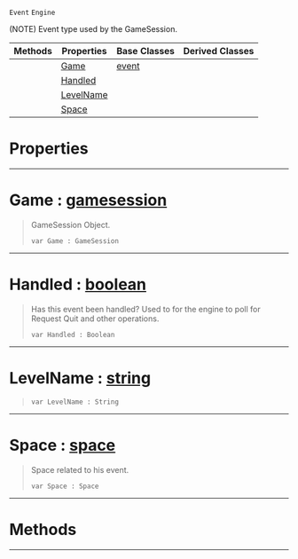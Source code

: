  `Event` `Engine`



(NOTE) Event type used by the GameSession.

|Methods|Properties|Base Classes|Derived Classes|
|---|---|---|---|
| |[ Game](https://github.com/zeroengineteam/ZeroDocs/code_reference/class_reference/gameevent.markdown#game-zero-engine-documen)|[event](https://github.com/zeroengineteam/ZeroDocs/code_reference/class_reference/event.markdown)| |
| |[ Handled](https://github.com/zeroengineteam/ZeroDocs/code_reference/class_reference/gameevent.markdown#handled-zero-engine-docu)| | |
| |[ LevelName](https://github.com/zeroengineteam/ZeroDocs/code_reference/class_reference/gameevent.markdown#levelname-zero-engine-do)| | |
| |[ Space](https://github.com/zeroengineteam/ZeroDocs/code_reference/class_reference/gameevent.markdown#space-zero-engine-docume)| | |


 #  Properties


---  
 #  Game : [gamesession](https://github.com/zeroengineteam/ZeroDocs/code_reference/class_reference/gamesession.markdown)

> GameSession Object.
> ``` lang=cpp, name=Zilch
> var Game : GameSession


---  
 #  Handled : [boolean](https://github.com/zeroengineteam/ZeroDocs/code_reference/zilch_base_types/boolean.markdown)

> Has this event been handled? Used to for the engine to poll for Request Quit and other operations.
> ``` lang=cpp, name=Zilch
> var Handled : Boolean


---  
 #  LevelName : [string](https://github.com/zeroengineteam/ZeroDocs/code_reference/zilch_base_types/string.markdown)

> 
> ``` lang=cpp, name=Zilch
> var LevelName : String


---  
 #  Space : [space](https://github.com/zeroengineteam/ZeroDocs/code_reference/class_reference/space.markdown)

> Space related to his event.
> ``` lang=cpp, name=Zilch
> var Space : Space


---  
 #  Methods


---  
 

 